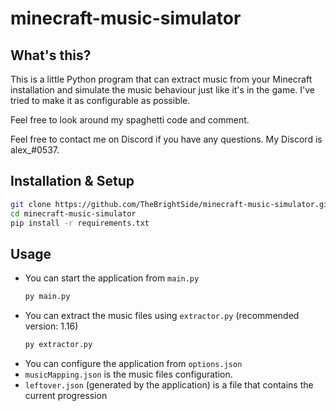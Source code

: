 # minecraft-music-simulator

## What's this?

This is a little Python program that can extract music from your Minecraft installation and simulate the music behaviour just like it's in the game. I've tried to make it as configurable as possible.

Feel free to look around my spaghetti code and comment.

Feel free to contact me on Discord if you have any questions. My Discord is alex_#0537.

## Installation & Setup

```sh
git clone https://github.com/TheBrightSide/minecraft-music-simulator.git
cd minecraft-music-simulator
pip install -r requirements.txt
```

## Usage

- You can start the application from `main.py`
  ```sh
  py main.py
  ```
- You can extract the music files using `extractor.py` (recommended version: 1.16)
  ```sh
  py extractor.py
  ```
- You can configure the application from `options.json`
- `musicMapping.json` is the music files configuration.
- `leftover.json` (generated by the application) is a file that contains the current progression
